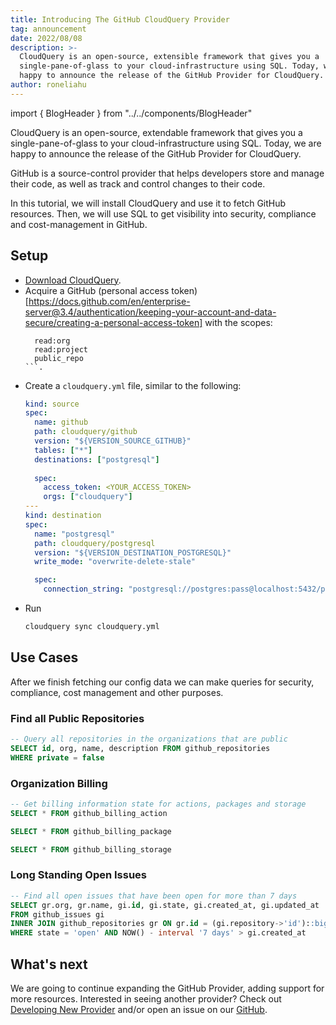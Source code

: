 ```yaml
---
title: Introducing The GitHub CloudQuery Provider
tag: announcement
date: 2022/08/08
description: >-
  CloudQuery is an open-source, extensible framework that gives you a
  single-pane-of-glass to your cloud-infrastructure using SQL. Today, we are
  happy to announce the release of the GitHub Provider for CloudQuery. 
author: roneliahu
---
```


import { BlogHeader } from "../../components/BlogHeader"

<BlogHeader/>

CloudQuery is an open-source, extendable framework that gives you a single-pane-of-glass to your cloud-infrastructure using SQL. Today, we are happy to announce the release of the GitHub Provider for CloudQuery.

GitHub is a source-control provider that helps developers store and manage their code, as well as track and control changes to their code.

In this tutorial, we will install CloudQuery and use it to fetch GitHub resources. Then, we will use SQL to get visibility into security, compliance and cost-management in GitHub.

## Setup

- [Download CloudQuery](https://www.cloudquery.io/docs/quickstart).
- Acquire a GitHub (personal access token)[https://docs.github.com/en/enterprise-server@3.4/authentication/keeping-your-account-and-data-secure/creating-a-personal-access-token]
  with the scopes:
  ```
    read:org
    read:project
    public_repo
  ```.
- Create a `cloudquery.yml` file, similar to the following:
  ```yaml
  kind: source
  spec:
    name: github
    path: cloudquery/github
    version: "${VERSION_SOURCE_GITHUB}"
    tables: ["*"]
    destinations: ["postgresql"]
    
    spec:
      access_token: <YOUR_ACCESS_TOKEN>
      orgs: ["cloudquery"]
  ---
  kind: destination
  spec:
    name: "postgresql"
    path: cloudquery/postgresql
    version: "${VERSION_DESTINATION_POSTGRESQL}"
    write_mode: "overwrite-delete-stale"

    spec:
      connection_string: "postgresql://postgres:pass@localhost:5432/postgres?sslmode=disable"
  ```
- Run
  ```bash
  cloudquery sync cloudquery.yml
  ```

## Use Cases

After we finish fetching our config data we can make queries for security, compliance, cost management and other purposes.

### Find all Public Repositories

```sql
-- Query all repositories in the organizations that are public
SELECT id, org, name, description FROM github_repositories
WHERE private = false
```

### Organization Billing

```sql
-- Get billing information state for actions, packages and storage
SELECT * FROM github_billing_action

SELECT * FROM github_billing_package

SELECT * FROM github_billing_storage
```

### Long Standing Open Issues

```sql
-- Find all open issues that have been open for more than 7 days
SELECT gr.org, gr.name, gi.id, gi.state, gi.created_at, gi.updated_at
FROM github_issues gi
INNER JOIN github_repositories gr ON gr.id = (gi.repository->'id')::bigint
WHERE state = 'open' AND NOW() - interval '7 days' > gi.created_at
```

## What's next

We are going to continue expanding the GitHub Provider, adding support for more resources. Interested in seeing another provider? Check out [Developing New Provider](/docs/developers/creating-new-plugin) and/or open an issue on our [GitHub](https://github.com/cloudquery/cloudquery).
